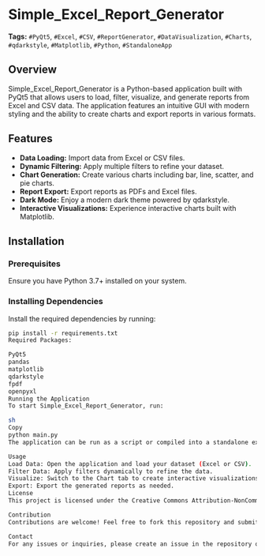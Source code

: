# Simple_Excel_Report_Generator

**Tags:** `#PyQt5`, `#Excel`, `#CSV`, `#ReportGenerator`, `#DataVisualization`, `#Charts`, `#qdarkstyle`, `#Matplotlib`, `#Python`, `#StandaloneApp`

## Overview

Simple_Excel_Report_Generator is a Python-based application built with PyQt5 that allows users to load, filter, visualize, and generate reports from Excel and CSV data. The application features an intuitive GUI with modern styling and the ability to create charts and export reports in various formats.

## Features

- **Data Loading:** Import data from Excel or CSV files.
- **Dynamic Filtering:** Apply multiple filters to refine your dataset.
- **Chart Generation:** Create various charts including bar, line, scatter, and pie charts.
- **Report Export:** Export reports as PDFs and Excel files.
- **Dark Mode:** Enjoy a modern dark theme powered by qdarkstyle.
- **Interactive Visualizations:** Experience interactive charts built with Matplotlib.

## Installation

### Prerequisites

Ensure you have Python 3.7+ installed on your system.

### Installing Dependencies

Install the required dependencies by running:

```sh
pip install -r requirements.txt
Required Packages:

PyQt5
pandas
matplotlib
qdarkstyle
fpdf
openpyxl
Running the Application
To start Simple_Excel_Report_Generator, run:

sh
Copy
python main.py
The application can be run as a script or compiled into a standalone executable using PyInstaller or similar tools.

Usage
Load Data: Open the application and load your dataset (Excel or CSV).
Filter Data: Apply filters dynamically to refine the data.
Visualize: Switch to the Chart tab to create interactive visualizations.
Export: Export the generated reports as needed.
License
This project is licensed under the Creative Commons Attribution-NonCommercial-NoDerivatives 4.0 International License. You are free to share this work as long as you provide appropriate credit, do not use it for commercial purposes without explicit permission, and do not modify it.

Contribution
Contributions are welcome! Feel free to fork this repository and submit pull requests.

Contact
For any issues or inquiries, please create an issue in the repository or contact the project maintainer.
